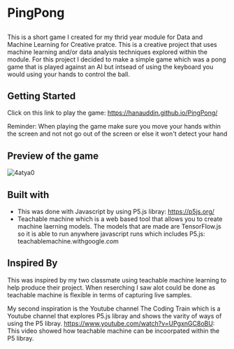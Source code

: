 # PingPong
##
This is a short game I created for my thrid year module for Data and Machine Learning for Creative pratce. This is a creative project that uses machine learning and/or data analysis techniques explored within the module. For this project I decided to make a simple game which was a pong game that is played against an AI but intsead of using the keyboard you would using your hands to control the ball. 

## Getting Started

Click on this link to play the game:
https://hanauddin.github.io/PingPong/ 

Reminder: When playing the game make sure you move your hands within the screen and not not go out of the screen or else it won't detect your hand 

## Preview of the game 

![4atya0](https://user-images.githubusercontent.com/49173126/89716536-b05df400-d9a5-11ea-86e7-18ac73b4fcb7.gif)

## Built with 

- This was done with Javascript by using P5.js libray: https://p5js.org/
- Teachable machine which is a web based tool that allows you to create machine laerning models. The models that are made are TensorFlow.js so it is able to run anywhere javascript runs which includes P5.js: teachablemachine.withgoogle.com 

## Inspired By 

This was inspired by my two classmate using teachable machine learning to help produce their project. When reserching I saw alot could be done as teachable machine is flexible in terms of capturing live samples. 

My second inspiration is the Youtube channel The Coding Train which is a Youtube channel that explores P5.js libray and shows the varity of ways of using the P5 libray. https://www.youtube.com/watch?v=UPgxnGC8oBU: This video showed how teachable machine can be incoorpated within the P5 libray.  
